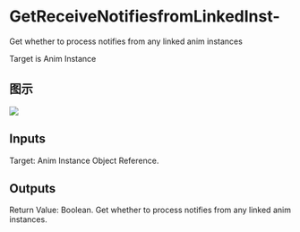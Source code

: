 # GetReceiveNotifiesfromLinkedInst-

Get whether to process notifies from any linked anim instances

Target is Anim Instance

## 图示

![]($-20221218-20143739.png)

## Inputs

Target: Anim Instance Object Reference.  

## Outputs

Return Value: Boolean. Get whether to process notifies from any linked anim instances.


